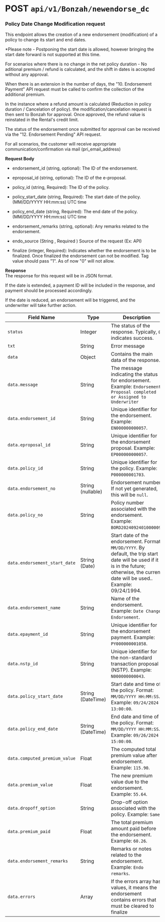 # **POST** `api/v1/Bonzah/newendorse_dc`

### Policy Date Change Modification request

This endpoint allows the creation of a new endorsement (modification) of a policy to change its start and end dates.

\*Please note - Postponing the start date is allowed, however bringing the start date forward is not supported at this time.

For scenarios where there is no change in the net policy duration - No aditional premium / refund is calculated, and the shift in dates is accepted without any approval.

When there is an extension in the number of days, the "10. Endorsement Payment" API request must be called to confirm the collection of the additional premium.

In the instance where a refund amount is calculated (Reduction in policy duration / Cancelation of policy). the modification/cancelation request is then sent to Bonzah for approval. Once approved, the refund value is reinstated in the Rental's credit limit.

The status of the endorsement once submitted for approval can be received via the "12. Endorsement Pending" API request.

For all scenarios, the customer will receive appropriate communication/confirmation via mail (pri_email_address)

**Request Body**

- endorsement_id (string, optional): The ID of the endorsement.
    
- eproposal_id (string, optional): The ID of the e-proposal.
    
- policy_id (string, Required): The ID of the policy.
    
- policy_start_date (string, Required): The start date of the policy. (MM/DD/YYYY HH:mm:ss) UTC time
    
- policy_end_date (string, Required): The end date of the policy. (MM/DD/YYYY HH:mm:ss) UTC time
    
- endorsement_remarks (string, optional): Any remarks related to the endorsement.
    
- endo_source (String , Required ) Source of the request (Ex: API)
    
- finalize (integer, Required): Indicates whether the endorsement is to be finalized. Once finalized the endorsement can not be modified. Tag value should pass "1". As of now "0" will not allow.
    

**Response**  
The response for this request will be in JSON format.

If the date is extended, a payment ID will be included in the response, and payment should be processed accordingly.

If the date is reduced, an endorsement will be triggered, and the underwriter will take further action.

| **Field Name** | **Type** | **Description** |
| --- | --- | --- |
| `status` | Integer | The status of the response. Typically, `0` indicates success. |
| `txt` | String | Error message |
| `data` | Object | Contains the main data of the response. |
| `data.message` | String | The message indicating the status for endorsement. Example: `Endorsement Proposal completed or Assigned to Underwriter` |
| `data.endorsement_id` | String | Unique identifier for the endorsement. Example: `EN000000000057`. |
| `data.eproposal_id` | String | Unique identifier for the endorsement proposal. Example: `EP000000000057`. |
| `data.policy_id` | String | Unique identifier for the policy. Example: `P000000001703`. |
| `data.endorsement_no` | String (nullable) | Endorsement number. If not yet generated, this will be `null`. |
| `data.policy_no` | String | Policy number associated with the endorsement. Example: `BORD2024092401000009`. |
| `data.endorsement_start_date` | String (Date) | Start date of the endorsement. Format: `MM/DD/YYYY`. By default, the trip start date will be used if it is in the future; otherwise, the current date will be used.. Example: 09/24/1994. |
| `data.endorsement_name` | String | Name of the endorsement. Example: `Date Change Endorsement`. |
| `data.epayment_id` | String | Unique identifier for the endorsement payment. Example: `PY000000001058`. |
| `data.nstp_id` | String | Unique identifier for the non-standard transaction proposal (NSTP). Example: `N000000000043`. |
| `data.policy_start_date` | String (DateTime) | Start date and time of the policy. Format: `MM/DD/YYYY HH:MM:SS`. Example: `09/24/2024 13:00:00`. |
| `data.policy_end_date` | String (DateTime) | End date and time of the policy. Format: `MM/DD/YYYY HH:MM:SS`. Example: `09/26/2024 15:00:00`. |
| `data.computed_premium_value` | Float | The computed total premium value after endorsement. Example: `115.90`. |
| `data.premium_value` | Float | The new premium value due to the endorsement. Example: `55.64`. |
| `data.dropoff_option` | String | Drop-off option associated with the policy. Example: `Same`. |
| `data.premium_paid` | Float | The total premium amount paid before the endorsement. Example: `60.26`. |
| `data.endorsement_remarks` | String | Remarks or notes related to the endorsement. Example: `Endo remarks`. |
| `data.errors` | Array | If the errors array has values, it means the endorsement contains errors that must be cleared to finalize |